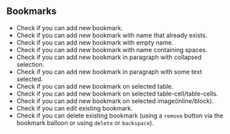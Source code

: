 ## Bookmarks

* Check if you can add new bookmark.
* Check if you can add new bookmark with name that already exists.
* Check if you can add new bookmark with empty name.
* Check if you can add new bookmark with name containing spaces.
* Check if you can add new bookmark in paragraph with collapsed selection.
* Check if you can add new bookmark in paragraph with some text selected.
* Check if you can add new bookmark on selected table.
* Check if you can add new bookmark on selected table-cell/table-cells.
* Check if you can add new bookmark on selected image(inline/block).
* Check if you can edit existing bookmark.
* Check if you can delete existing bookmark (using a `remove` button via the bookmark balloon or using `delete` or `backspace`).
